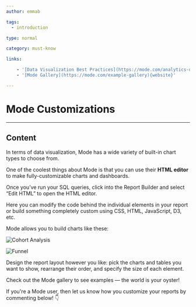```yaml
---
author: emmab

tags:
  - introduction

type: normal

category: must-know

links:

	- '[Data Visualization Best Practices](https://mode.com/analytics-dispatch/data-visualization-best-practices/){website}'
	- '[Mode Gallery](https://mode.com/example-gallery){website}'

---
```

# Mode Customizations

---
## Content

In terms of data visualization, Mode has a wide variety of built-in chart types to choose from.

One of the coolest things about Mode is that you can use their **HTML editor** to make fully-customizable charts and dashboards.

Once you’ve run your SQL queries, click into the Report Builder and select “Edit HTML” to open the HTML editor.

Here you can modify the code behind the individual elements in your report or build something completely custom using CSS, HTML, JavaScript, D3, etc. 

Mode allows you to build charts like these:

![Cohort Analysis](https://img.enkipro.com/fee8c957ebfcecdcb0faa8b957760fa4.png)

![Funnel](https://img.enkipro.com/3c6d45afc0da46f9ff06a65e59677ac4.png)

Design the report layout however you like: pick the charts and tables you want to show, rearrange their order, and specify the size of each element.

Check out the Mode gallery to see examples — the world is your oyster!

If you're a Mode user, then let us know how you customize your reports by commenting below! 👇
